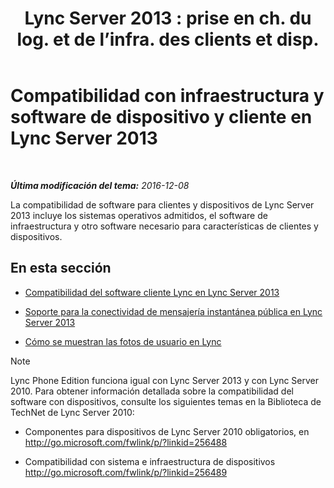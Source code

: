 ﻿---
title: "Lync Server 2013 : prise en ch. du log. et de l’infra. des clients et disp."
TOCTitle: Compatibilidad con infraestructura y software de dispositivo y cliente en Lync Server 2013
ms:assetid: 5dcccc2d-efb0-4e7d-9f14-34435fac8dde
ms:mtpsurl: https://technet.microsoft.com/es-es/library/Gg398412(v=OCS.15)
ms:contentKeyID: 48275409
ms.date: 01/07/2017
mtps_version: v=OCS.15
ms.translationtype: HT
---

# Compatibilidad con infraestructura y software de dispositivo y cliente en Lync Server 2013

 

_**Última modificación del tema:** 2016-12-08_

La compatibilidad de software para clientes y dispositivos de Lync Server 2013 incluye los sistemas operativos admitidos, el software de infraestructura y otro software necesario para características de clientes y dispositivos.

## En esta sección

  -   
    [Compatibilidad del software cliente Lync en Lync Server 2013](lync-server-2013-lync-client-software-support.md)

  -   
    [Soporte para la conectividad de mensajería instantánea pública en Lync Server 2013](lync-server-2013-support-for-public-instant-messenger-connectivity.md)

  -   
    [Cómo se muestran las fotos de usuario en Lync](how-user-photos-are-displayed-in-lync.md)


> [!NOTE]
> Lync Phone Edition funciona igual con Lync Server 2013 y con Lync Server 2010. Para obtener información detallada sobre la compatibilidad del software con dispositivos, consulte los siguientes temas en la Biblioteca de TechNet de Lync Server 2010: 
> <UL>
> <LI>
> <P>Componentes para dispositivos de Lync Server&nbsp;2010 obligatorios, en <A class=uri href="http://go.microsoft.com/fwlink/p/?linkid=256488">http://go.microsoft.com/fwlink/p/?linkid=256488</A></P>
> <LI>
> <P>Compatibilidad con sistema e infraestructura de dispositivos <A class=uri href="http://go.microsoft.com/fwlink/p/?linkid=256489">http://go.microsoft.com/fwlink/p/?linkid=256489</A></P></LI></UL>


